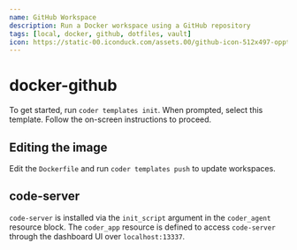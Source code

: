 ```yaml
---
name: GitHub Workspace
description: Run a Docker workspace using a GitHub repository
tags: [local, docker, github, dotfiles, vault]
icon: https://static-00.iconduck.com/assets.00/github-icon-512x497-oppthre2.png
---
```


# docker-github

To get started, run `coder templates init`. When prompted, select this template.
Follow the on-screen instructions to proceed.

## Editing the image

Edit the `Dockerfile` and run `coder templates push` to update workspaces.

## code-server

`code-server` is installed via the `init_script` argument in the `coder_agent`
resource block. The `coder_app` resource is defined to access `code-server` through
the dashboard UI over `localhost:13337`.
